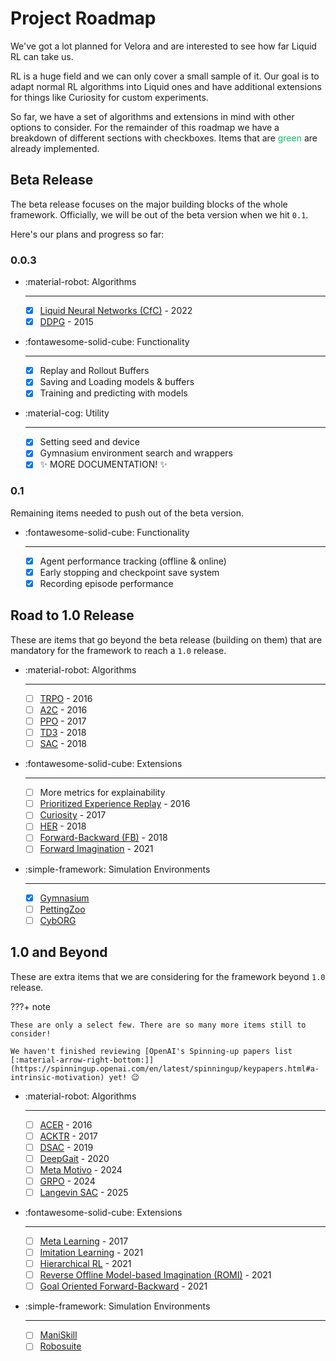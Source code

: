 # Project Roadmap

We've got a lot planned for Velora and are interested to see how far Liquid RL can take us.

RL is a huge field and we can only cover a small sample of it. Our goal is to adapt normal RL algorithms into Liquid ones and have additional extensions for things like Curiosity for custom experiments.

So far, we have a set of algorithms and extensions in mind with other options to consider. For the remainder of this roadmap we have a breakdown of different sections with checkboxes. Items that are <span style="color: #0FBB68;">green</span> are already implemented.

## Beta Release

The beta release focuses on the major building blocks of the whole framework. Officially, we will be out of the beta version when we hit `0.1`.

Here's our plans and progress so far:

### 0.0.3

<div class="grid cards" markdown>

- :material-robot: Algorithms

    ---

    - [x] [Liquid Neural Networks (CfC)](https://www.nature.com/articles/s42256-022-00556-7) - 2022
    - [x] [DDPG](https://arxiv.org/abs/1509.02971) - 2015

- :fontawesome-solid-cube: Functionality

    ---

    - [x] Replay and Rollout Buffers
    - [x] Saving and Loading models & buffers
    - [x] Training and predicting with models

</div>

<div class="grid cards" markdown>

- :material-cog: Utility

    ---

    - [x] Setting seed and device
    - [x] Gymnasium environment search and wrappers
    - [x] ✨ MORE DOCUMENTATION! ✨

</div>

### 0.1

Remaining items needed to push out of the beta version.

<div class="grid cards" markdown>

- :fontawesome-solid-cube: Functionality

    ---

    - [x] Agent performance tracking (offline & online)
    - [x] Early stopping and checkpoint save system
    - [x] Recording episode performance

</div>

## Road to 1.0 Release

These are items that go beyond the beta release (building on them) that are mandatory for the framework to reach a `1.0` release.

<div class="grid cards" markdown>

- :material-robot: Algorithms

    ---

    - [ ] [TRPO](https://arxiv.org/abs/1502.05477) - 2016
    - [ ] [A2C](https://arxiv.org/abs/1602.01783) - 2016
    - [ ] [PPO](https://arxiv.org/abs/1707.06347) - 2017
    - [ ] [TD3](https://arxiv.org/abs/1802.09477v3) - 2018
    - [ ] [SAC](https://arxiv.org/abs/1801.01290) - 2018

- :fontawesome-solid-cube: Extensions

    ---

    - [ ] More metrics for explainability
    - [ ] [Prioritized Experience Replay](https://arxiv.org/abs/1511.05952) - 2016
    - [ ] [Curiosity](https://arxiv.org/abs/1705.05363) - 2017
    - [ ] [HER](https://arxiv.org/abs/1707.01495) - 2018
    - [ ] [Forward-Backward (FB)](https://arxiv.org/abs/1803.10227) - 2018
    - [ ] [Forward Imagination](https://arxiv.org/abs/2110.00188) - 2021

</div>

<div class="grid cards" markdown>

- :simple-framework: Simulation Environments

    ---

    - [x] [Gymnasium](https://gymnasium.farama.org/)
    - [ ] [PettingZoo](https://pettingzoo.farama.org/index.html)
    - [ ] [CybORG](https://github.com/cage-challenge/CybORG)

</div>

## 1.0 and Beyond

These are extra items that we are considering for the framework beyond `1.0` release.

???+ note

    These are only a select few. There are so many more items still to consider! 
    
    We haven't finished reviewing [OpenAI's Spinning-up papers list [:material-arrow-right-bottom:]](https://spinningup.openai.com/en/latest/spinningup/keypapers.html#a-intrinsic-motivation) yet! 😉

<div class="grid cards" markdown>

- :material-robot: Algorithms

    ---

    - [ ] [ACER](https://arxiv.org/abs/1611.01224) - 2016
    - [ ] [ACKTR](https://arxiv.org/abs/1708.05144) - 2017
    - [ ] [DSAC](https://arxiv.org/abs/2004.14547) - 2019
    - [ ] [DeepGait](https://arxiv.org/abs/1909.08399) - 2020
    - [ ] [Meta Motivo](https://metamotivo.metademolab.com/) - 2024
    - [ ] [GRPO](https://arxiv.org/abs/2402.03300) - 2024
    - [ ] [Langevin SAC](https://openreview.net/forum?id=FvQsk3la17) - 2025

- :fontawesome-solid-cube: Extensions

    ---

    - [ ] [Meta Learning](https://arxiv.org/abs/1611.05763) - 2017
    - [ ] [Imitation Learning](https://arxiv.org/abs/2108.04763) - 2021
    - [ ] [Hierarchical RL](https://arxiv.org/abs/2101.06521) - 2021
    - [ ] [Reverse Offline Model-based Imagination (ROMI)](https://arxiv.org/abs/2110.00188) - 2021
    - [ ] [Goal Oriented Forward-Backward](https://arxiv.org/abs/2103.07945) - 2021

</div>

<div class="grid cards" markdown>

- :simple-framework: Simulation Environments

    ---

    - [ ] [ManiSkill](https://www.maniskill.ai/)
    - [ ] [Robosuite](https://robosuite.ai/docs/overview.html)

</div>
